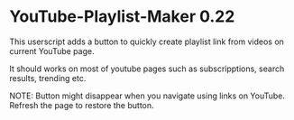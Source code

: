 # YouTube-Playlist-Maker 0.22

This userscript adds a button to quickly create playlist link from videos on current YouTube page.

It should works on most of youtube pages such as subscripptions, search results, trending etc.

NOTE:
Button might disappear when you navigate using links on YouTube. Refresh the page to restore the button.
